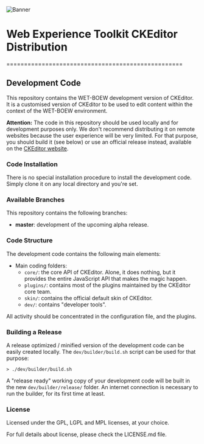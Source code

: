 
<img alt="Banner" src="https://googledrive.com/host/0B7jRh59Ocw_IcFRHMXVxRTJqb0U/castor.png" title="A visual representation of WET-BOEW CKEditor">

# Web Experience Toolkit CKEditor Distribution
==================================================

## Development Code

This repository contains the WET-BOEW development version of CKEditor. 
It is a customised version of CKEditor to be used to edit content within the
context of the WET-BOEW environment.  

**Attention:** The code in this repository should be used locally and for
development purposes only. We don't recommend distributing it on remote websites
because the user experience will be very limited. For that purpose, you should
build it (see below) or use an official release instead, available on the
[CKEditor website](http://ckeditor.com).

### Code Installation

There is no special installation procedure to install the development code.
Simply clone it on any local directory and you're set.

### Available Branches

This repository contains the following branches:

  - **master**: development of the upcoming alpha release.
  

### Code Structure

The development code contains the following main elements:

  - Main coding folders:
    - `core/`: the core API of CKEditor. Alone, it does nothing, but
    it provides the entire JavaScript API that makes the magic happen.
    - `plugins/`: contains most of the plugins maintained by the CKEditor core team.
    - `skin/`: contains the official default skin of CKEditor.
    - `dev/`: contains "developer tools".

All activity should be concentrated in the configuration file, and the plugins. 

### Building a Release

A release optimized / minified version of the development code can be easily created
locally. The `dev/builder/build.sh` script can be used for that purpose:

	> ./dev/builder/build.sh

A "release ready" working copy of your development code will be built in the new
`dev/builder/release/` folder. An internet connection is necessary to run the
builder, for its first time at least.

### License

Licensed under the GPL, LGPL and MPL licenses, at your choice.

For full details about license, please check the LICENSE.md file.
